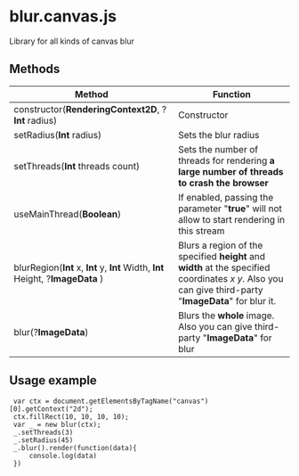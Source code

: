 # blur.canvas.js
 Library for all kinds of canvas blur

## Methods
Method                            |Function                                                                                   |
----------------------------------|-------------------------------------------------------------------------------------------|
constructor(**RenderingContext2D**, ?**Int** radius) | Constructor |
setRadius(**Int** radius)         |            Sets the blur radius                                                           |
setThreads(**Int** threads count) |Sets the number of threads for rendering **a large number of threads to crash the browser**|
useMainThread(**Boolean**)            |  If enabled, passing the parameter "**true**" will not allow to start rendering in this stream|
blurRegion(**Int** x, **Int** y, **Int** Width, **Int** Height, ?**ImageData** )                        | Blurs a region of the specified **height** and **width** at the specified coordinates *x* *y*. Also you can give third-party "**ImageData**" for blur it.
blur(?**ImageData**) | Blurs the **whole** image. Also you can give third-party "**ImageData**" for blur |

## Usage example

```Js
 var ctx = document.getElementsByTagName("canvas")[0].getContext("2d");
 ctx.fillRect(10, 10, 10, 10);
 var _ = new blur(ctx);
 _.setThreads(3)
 _.setRadius(45)
 _.blur().render(function(data){
     console.log(data)
 })
```

